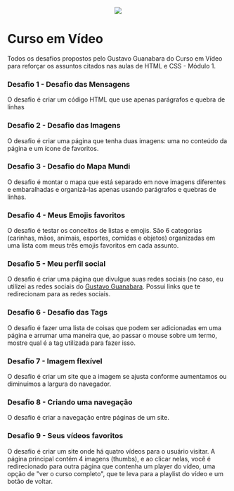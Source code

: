 <p align="center">
  <img src="https://user-images.githubusercontent.com/107057243/186021023-9ccb8272-f536-4064-8241-036e6ec8063a.png">
</p>

# Curso em Vídeo
<p>
  Todos os desafios propostos pelo Gustavo Guanabara do Curso em Vídeo para reforçar os assuntos citados nas aulas de HTML e CSS - Módulo 1.
 </p>

### Desafio 1 - Desafio das Mensagens
<p> O desafio é criar um código HTML que use apenas parágrafos e quebra de linhas </p>

### Desafio 2 - Desafio das Imagens
<p> O desafio é criar uma página que tenha duas imagens: uma no conteúdo da página e um ícone de favoritos. </p>

### Desafio 3 - Desafio do Mapa Mundi
<p> O desafio é montar o mapa que está separado em nove imagens diferentes e embaralhadas e organizá-las apenas usando parágrafos e quebras de linhas. </p>

### Desafio 4 - Meus Emojis favoritos
<p> O desafio é testar os conceitos de listas e emojis. São 6 categorias (carinhas, mãos, animais, esportes, comidas e objetos) organizadas em uma lista com meus três emojis favoritos em cada assunto. </p>

### Desafio 5 - Meu perfil social
<p> O desafio é criar uma página que divulgue suas redes sociais (no caso, eu utilizei as redes sociais do <a href="https://github.com/gustavoguanabara">Gustavo Guanabara</a>. Possui links que te redirecionam para as redes sociais. </p>

### Desafio 6 - Desafio das Tags
<p> O desafio é fazer uma lista de coisas que podem ser adicionadas em uma página e arrumar uma maneira que, ao passar o mouse sobre um termo, mostre qual é a tag utilizada para fazer isso.</p>

### Desafio 7 - Imagem flexível
<p> O desafio é criar um site que a imagem se ajusta conforme aumentamos ou diminuímos a largura do navegador.</p>

### Desafio 8 - Criando uma navegação
<p> O desafio é criar a navegação entre páginas de um site. </p>

### Desafio 9 - Seus vídeos favoritos
<p> O desafio é criar um site onde há quatro vídeos para o usuário visitar. A página principal contém 4 imagens (thumbs), e ao clicar nelas, você é redirecionado para outra página que contenha um player do vídeo, uma opção de "ver o curso completo", que te leva para a playlist do vídeo e um botão de voltar.</p>
